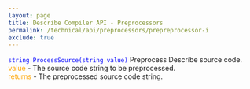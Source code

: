 ```yaml
---
layout: page
title: Describe Compiler API - Preprocessors
permalink: /technical/api/preprocessors/prepreprocessor-i
exclude: true
---
```

<span style="color:blue">```string ProcessSource(string value)```</span>
Preprocess Describe source code.<br>
<span style="color:orange">value</span> - The source code string to be preprocessed.<br>
<span style="color:orange">returns</span> - The preprocessed source code string.<br>
